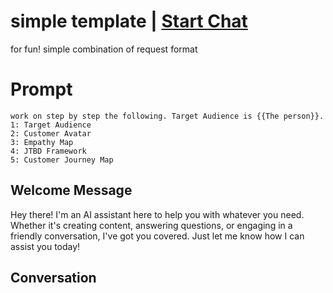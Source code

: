 

# simple template | [Start Chat](https://gptcall.net/chat.html?data=%7B%22contact%22%3A%7B%22id%22%3A%22rJn1tLIrsw5itubHdj93x%22%2C%22flow%22%3Atrue%7D%7D)
for fun!  simple combination of request format

# Prompt

```
work on step by step the following. Target Audience is {{The person}}.
1: Target Audience
2: Customer Avatar
3: Empathy Map
4: JTBD Framework
5: Customer Journey Map
```

## Welcome Message
Hey there! I'm an AI assistant here to help you with whatever you need. Whether it's creating content, answering questions, or engaging in a friendly conversation, I've got you covered. Just let me know how I can assist you today!

## Conversation



